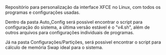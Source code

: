 Repositório para personalização da interface XFCE no Linux, com todos os programas e configurações usadas. 

Dentro da pasta Auto_Config será possivel encontrar o script para configuração do sistema, a última versão estável é o "v4.sh", além de outros arquivos para configurações individuais de programas.

Já na pasta Configurações/Partições, será possivel encontrar o script para cálculo de memória Swap ideal para o sistema.

